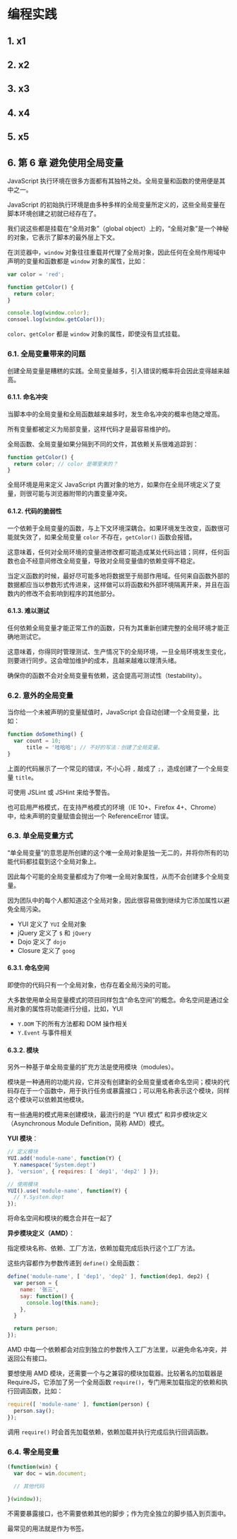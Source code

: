 # 编程实践

## 1. x1

## 2. x2

## 3. x3

## 4. x4

## 5. x5

## 6. 第 6 章 避免使用全局变量

JavaScript 执行环境在很多方面都有其独特之处。全局变量和函数的使用便是其中之一。

JavaScript 的初始执行环境是由多种多样的全局变量所定义的，这些全局变量在脚本环境创建之初就已经存在了。

我们说这些都是挂载在“全局对象”（global object）上的，“全局对象”是一个神秘的对象，它表示了脚本的最外层上下文。

在浏览器中，`window` 对象往往重载并代理了全局对象，因此任何在全局作用域中声明的变量和函数都是 `window` 对象的属性，比如：

```javascript
var color = 'red';

function getColor() {
  return color;
}

console.log(window.color);
consoel.log(window.getColor());
```

`color`、`getColor` 都是 `window` 对象的属性，即使没有显式挂载。

### 6.1. 全局变量带来的问题

创建全局变量是糟糕的实践。全局变量越多，引入错误的概率将会因此变得越来越高。

#### 6.1.1. 命名冲突

当脚本中的全局变量和全局函数越来越多时，发生命名冲突的概率也随之增高。

所有变量都被定义为局部变量，这样代码才是最容易维护的。

全局函数、全局变量如果分隔到不同的文件，其依赖关系很难追踪到：

```javascript
function getColor() {
  return color; // color 是哪里来的？
}
```

全局环境是用来定义 JavaScript 内置对象的地方，如果你在全局环境定义了变量，则很可能与浏览器附带的内置变量冲突。

#### 6.1.2. 代码的脆弱性

一个依赖于全局变量的函数，与上下文环境深耦合。如果环境发生改变，函数很可能就失效了，如果全局变量 `color` 不存在，`getColor()` 函数会报错。

这意味着，任何对全局环境的变量进修改都可能造成某处代码出错；同样，任何函数也会不经意间修改全局变量，导致对全局变量值的依赖变得不稳定。

当定义函数的时候，最好尽可能多地将数据至于局部作用域。任何来自函数外部的数据都应当以参数形式传进来，这样做可以将函数和外部环境隔离开来，并且在函数内的修改不会影响到程序的其他部分。

#### 6.1.3. 难以测试

任何依赖全局变量才能正常工作的函数，只有为其重新创建完整的全局环境才能正确地测试它。

这意味着，你得同时管理测试、生产情况下的全局环境，一旦全局环境发生变化，则要进行同步。这会增加维护的成本，且越来越难以理清头绪。

确保你的函数不会对全局变量有依赖，这会提高可测试性（testability）。

### 6.2. 意外的全局变量

当你给一个未被声明的变量赋值时，JavaScript 会自动创建一个全局变量，比如：

```javascript
function doSomething() {
  var count = 10;
      title = '哇哈哈'; // 不好的写法：创建了全局变量。
}
```

上面的代码展示了一个常见的错误，不小心将 `,` 敲成了 `;`，造成创建了一个全局变量 `title`。

可使用 JSLint 或 JSHint 来给予警告。

也可启用严格模式，在支持严格模式的环境（IE 10+、Firefox 4+、Chrome）中，给未声明的变量赋值会抛出一个 ReferenceError 错误。

### 6.3. 单全局变量方式

“单全局变量”的意思是所创建的这个唯一全局对象是独一无二的，并将你所有的功能代码都挂载到这个全局对象上。

因此每个可能的全局变量都成为了你唯一全局对象属性，从而不会创建多个全局变量。

因为团队中的每个人都知道这个全局对象，因此很容易做到继续为它添加属性以避免全局污染。

* YUI 定义了 `YUI` 全局对象
* jQuery 定义了 `$` 和 `jQuery`
* Dojo 定义了 `dojo`
* Closure 定义了 `goog`

#### 6.3.1. 命名空间

即使你的代码只有一个全局对象，也存在着全局污染的可能。

大多数使用单全局变量模式的项目同样包含“命名空间”的概念。命名空间是通过全局对象的属性将功能进行分组，比如，YUI

* `Y.DOM` 下的所有方法都和 DOM 操作相关
* `Y.Event` 与事件相关

#### 6.3.2. 模块

另外一种基于单全局变量的扩充方法是使用模块（modules）。

模块是一种通用的功能片段，它并没有创建新的全局变量或者命名空间；模块的代码存在于一个函数中，用于执行任务或暴露接口；可以用名称表示这个模块，同样这个模块可以依赖其他模块。

有一些通用的模式用来创建模块，最流行的是 “YUI 模式” 和异步模块定义（Asynchronous Module Definition，简称 AMD）模式。

**YUI 模块**：

```javascript
// 定义模块
YUI.add('module-name', function(Y) {
  Y.namespace('System.dept')
}, 'version', { requires: [ 'dep1', 'dep2' ] });

// 使用模块
YUI().use('module-name', function(Y) {
  // Y.System.dept
});
```

将命名空间和模块的概念合并在一起了

**异步模块定义（AMD）**：

指定模块名称、依赖、工厂方法，依赖加载完成后执行这个工厂方法。

这些内容都作为参数传递到 `define()` 全局函数：

```javascript
define('module-name', [ 'dep1', 'dep2' ], function(dep1, dep2) {
  var person = {
    name: '张三',
    say: function() {
      console.log(this.name);
    },
  }

  return person;
});
```

AMD 中每一个依赖都会对应到独立的参数传入工厂方法里，以避免命名冲突，并返回公有接口。

要想使用 AMD 模块，还需要一个与之兼容的模块加载器。比较著名的加载器是 RequireJS，它添加了另一个全局函数 `require()`，专门用来加载指定的依赖和执行回调函数，比如：

```javascript
require([ 'module-name' ], function(person) {
  person.say();
});
```

调用 `require()` 时会首先加载依赖，依赖加载并执行完成后执行回调函数。

### 6.4. 零全局变量

```javascript
(function(win) {
  var doc = win.document;

  // 其他代码

}(window));
```

不需要暴露接口，也不需要依赖其他的脚步；作为完全独立的脚步插入到页面中。

最常见的用法就是作为书签。